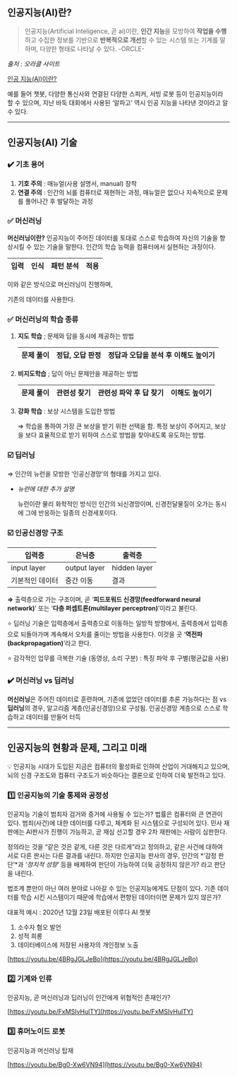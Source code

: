 
## 인공지능(AI)란?

> 인공지능(Artificial Inteligence, 곧 ai)이란, **인간 지능**을 모방하여 **작업을 수행**하고 수집한 정보를 기반으로 **반복적으로 개선**할 수 있는 시스템 또는 기계를 말하며, 다양한 형태로 나타날 수 있다. -ORCLE-
> 

*출처 : 오라클 사이트*

[인공 지능(AI)이란?](https://www.oracle.com/kr/artificial-intelligence/what-is-ai/)

 예를 들어 챗봇, 다양한 통신사와 연결된 다양한 스피커, 서빙 로봇 등이 인공지능이라 할 수 있으며, 지난 바둑 대회에서 사용된 ‘알파고’ 역시 인공 지능을 나타낸 것이라고 알 수 있다.

---

## 인공지능(AI) 기술

### ✔️ 기초 용어

1. **기호 주의** : 매뉴얼(사용 설명서, manual) 장착
2. **연결 주의** : 인간의 뇌를 컴퓨터로 재현하는 과정, 매뉴얼은 없으나 지속적으로 문제를 풀어나간 후 발달하는 과정

### ✅ 머신러닝

**머신러닝이란?** 인공지능이 주어진 데이터를 토대로 스스로 학습하여 자신의 기술을 향상시킬 수 있는 기술을 말한다. 인간의 학습 능력을 컴퓨터에서 실현하는 과정이다.

| 입력 | 인식 | 패턴 분석 | 적용 |
| --- | --- | --- | --- |

이와 같은 방식으로 머신러닝이 진행하며, 

기존의 데이터를 사용한다. 

### ✅ 머신러닝의 학습 종류

1. **지도 학습** ; 문제와 답을 동시에 제공하는 방법
    
    
    | 문제 풀이 | 정답, 오답 판정 | 정답과 오답을 분석 후 이해도 높이기 |
    | --- | --- | --- |
2. **비지도학습** ; 답이 아닌 문제만을 제공하는 방법
    
    
    | 문제 풀이 | 관련성 찾기 | 관련성 파악 후 답 찾기 | 이해도 높이기 |
    | --- | --- | --- | --- |
3. **강화 학습** : 보상 시스템을 도입한 방법
    
    ⇒ 학습을 통하여 가장 큰 보상을 받기 위한 선택을 함. 특정 보상이 주어지고, 보상을 보다 효율적으로 받기 위하여 스스로 방법을 찾아내도록 유도하는 방법.
    

### ☑️ 딥러닝

⇒ 인간의 뉴런을 모방한 ‘인공신경망’의 형태를 가지고 있다.

- *뉴런에 대한 추가 설명*
    
    뉴런이란 물리 화학적인 방식인 인간의 뇌신경망이며, 신경전달물질이 오가는 동시에 그에 반응하는 일종의 신경세포이다. 
    

### ☑️ 인공신경망 구조

| 입력층 | 은닉층 | 출력층 |
| --- | --- | --- |
| input layer | output layer | hidden layer |
| 기본적인 데이터 | 중간 이동 | 결과 |

 **⇒** 출력층으로 가는 구조이며, 곧 ‘**피드포워드 신경망(feedforward neural network)**’ 또는 ‘**다층 퍼셉트론(multilayer perceptron)**’이라고 불린다.

⭐ 딥러닝 기술은 입력층에서 출력층으로 이동하는 일방적 방향에서, 출력층에서 입력층으로 되돌아가며 계속해서 오차를 줄이는 방법을 사용한다. 이것을 곳 ‘**역전파(backpropagation)**’라고 한다.

⭐ 감각적인 업무를 극복한 기술 (동영상, 소리 구분) : 특징 파악 후 구별(평균값을 사용)

### ✔️ 머신러닝 vs 딥러닝



**머신러닝**은 주어진 데이터로 훈련하며, 기존에 없었던 데이터를 추론 가능하다는 점 vs **딥러닝**의 경우, 알고리즘 계층(인공신경망)으로 구성됨. 인공신경망 계층으로 스스로 학습하고 데이터를 만들어 터득

---

## 인공지능의 현황과 문제, 그리고 미래

<aside>
💡  인공지능 시대가 도입된 지금은 컴퓨터의 활성화로 인하여 산업이 거대해지고 있으며, 뇌의 신경 구조도와 컴퓨터 구조도가 비슷하다는 결론으로 인하여 더욱 발전하고 있다.

</aside>

### 1️⃣ 인공지능의 기술 통제와 공정성

 인공지능 기술이 범죄자 검거와 증거에 사용될 수 있는가? 법률은 컴퓨터와 큰 연관이 있다. 범죄(사건)에 대한 데이터를 다루고, 체계화 된 시스템으로 구성되어 있다.  민사 재판에는 AI판사가 진행이 가능하고, 곧 재심 선고할 경우 2차 재판에는 사람이 심판한다.

 정의라는 것을 “같은 것은 같게, 다른 것은 다르게”라고 정의하고, 같은 사건에 대하여 서로 다른 판사는 다른 결과를 내린다. 하지만 인공지능 판사의 경우, 인간의 *‘감정 판단’*과 *‘정치적 성향’* 등을 배제하여 판단이 가능하여 더욱 공정하지 않은가? 라고 판단을 내린다. 

 법조계 뿐만이 아닌 여러 분야로 나아갈 수 있는 인공지능에게도 단점이 있다. 기존 데이터를 학습 시킨 시스템이기 때문에 학습에서 편향된 데이터이면 문제가 있지 않은가?

대표적 예시 : 2020년 12월 23일 배포된 이루다 AI 챗봇

1. 소수자 혐오 발언
2. 성적 희롱
3. 데이터베이스에 저장된 사용자의 개인정보 노출 

[https://youtu.be/4BRgJGLJeBo](https://youtu.be/4BRgJGLJeBo)

### 2️⃣ 기계와 인류

인공지능, 곧 머신러닝과 딥러닝이 인간에게 위협적인 존재인가?

[https://youtu.be/FxMSIvHulTY](https://youtu.be/FxMSIvHulTY)

### 3️⃣ 휴머노이드 로봇

인공지능과 머신러닝 탑재

[https://youtu.be/Bg0-Xw6VN94](https://youtu.be/Bg0-Xw6VN94)
